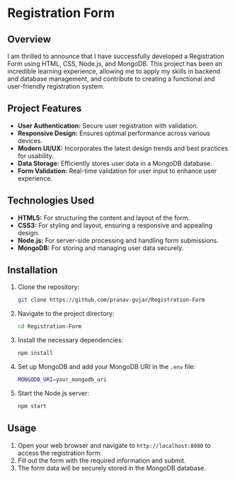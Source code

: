 # Registration Form

## Overview

I am thrilled to announce that I have successfully developed a Registration Form using HTML, CSS, Node.js, and MongoDB. This project has been an incredible learning experience, allowing me to apply my skills in backend and database management, and contribute to creating a functional and user-friendly registration system.

## Project Features

- **User Authentication:** Secure user registration with validation.
- **Responsive Design:** Ensures optimal performance across various devices.
- **Modern UI/UX:** Incorporates the latest design trends and best practices for usability.
- **Data Storage:** Efficiently stores user data in a MongoDB database.
- **Form Validation:** Real-time validation for user input to enhance user experience.

## Technologies Used

- **HTML5:** For structuring the content and layout of the form.
- **CSS3:** For styling and layout, ensuring a responsive and appealing design.
- **Node.js:** For server-side processing and handling form submissions.
- **MongoDB:** For storing and managing user data securely.

## Installation

1. Clone the repository:
    ```bash
    git clone https://github.com/pranav-gujar/Registration-Form
    ```
2. Navigate to the project directory:
    ```bash
    cd Registration-Form
    ```
3. Install the necessary dependencies:
    ```bash
    npm install
    ```
4. Set up MongoDB and add your MongoDB URI in the `.env` file:
    ```bash
    MONGODB_URI=your_mongodb_uri
    ```
5. Start the Node.js server:
    ```bash
    npm start
    ```

## Usage

1. Open your web browser and navigate to `http://localhost:8080` to access the registration form.
2. Fill out the form with the required information and submit.
3. The form data will be securely stored in the MongoDB database.

